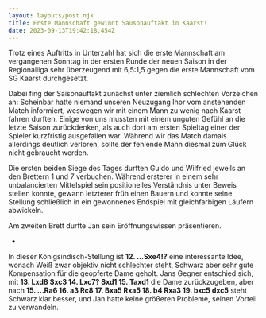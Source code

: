 ```yaml
---
layout: layouts/post.njk
title: Erste Mannschaft gewinnt Sausonauftakt in Kaarst!
date: 2023-09-13T19:42:18.454Z
---
```


T﻿rotz eines Auftritts in Unterzahl hat sich die erste Mannschaft am vergangenen Sonntag in der ersten Runde der neuen Saison in der Regionalliga sehr überzeugend mit 6,5:1,5 gegen die erste Mannschaft vom SG Kaarst durchgesetzt.

Dabei fing der Saisonauftakt zunächst unter ziemlich schlechten Vorzeichen an: Scheinbar hatte niemand unseren Neuzugang Ihor vom anstehenden Match informiert, weswegen wir mit einem Mann zu wenig nach Kaarst fahren durften. Einige von uns mussten mit einem unguten Gefühl an die letzte Saison zurückdenken, als auch dort am ersten Spieltag einer der Spieler kurzfristig ausgefallen war. Während wir das Match damals allerdings deutlich verloren, sollte der fehlende Mann diesmal zum Glück nicht gebraucht werden.

Die ersten beiden Siege des Tages durften Guido und Wilfried jeweils an den Brettern 1 und 7 verbuchen. Während ersterer in einem sehr unbalancierten Mittelspiel sein positionelles Verständnis unter Beweis stellen konnte, gewann letzterer früh einen Bauern und konnte seine Stellung schließlich in ein gewonnenes Endspiel mit gleichfarbigen Läufern abwickeln.

Am zweiten Brett durfte Jan sein Eröffnungswissen präsentieren.

-

In dieser Königsindisch-Stellung ist **12. ...Sxe4!?** eine interessante Idee, wonach Weiß zwar objektiv nicht schlechter steht, Schwarz aber sehr gute Kompensation für die geopferte Dame geholt. Jans Gegner entschied sich, mit **13. Lxd8 Sxc3 14. Lxc7? Sxd1 15. Taxd1** die Dame zurückzugeben, aber nach **15. ...Ra6 16. a3 Rc8 17. Bxa5 Rxa5 18. b4 Rxa3 19. bxc5 dxc5** steht Schwarz klar besser, und Jan hatte keine größeren Probleme, seinen Vorteil zu verwandeln.
